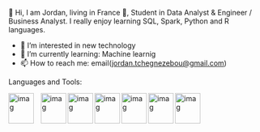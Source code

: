👋 Hi, I am Jordan, living in France 🌴, Student in Data Analyst & Engineer / Business Analyst. I really enjoy learning SQL, Spark, Python and R languages.


- 👀 I’m interested in new technology
- 🌱 I’m currently learning: Machine learnig 
- 📫 How to reach me: email(jordan.tchegnezebou@gmail.com)






Languages and Tools:

<img align="left" alt="imag" width="50" height="60" src="https://cdn.jsdelivr.net/gh/devicons/devicon/icons/python/python-original.svg" style="padding-right:11px;" />
<img align="left" alt="imag" width="50" height="60" src="https://cdn.jsdelivr.net/gh/devicons/devicon/icons/rstudio/rstudio-original.svg" />
<img align="left" alt="imag" width="50" height="60" src="https://cdn.jsdelivr.net/gh/devicons/devicon/icons/anaconda/anaconda-original.svg" />
<img align="left" alt="imag" width="50" height="60" src="https://cdn.jsdelivr.net/gh/devicons/devicon/icons/jupyter/jupyter-original-wordmark.svg" />
<img align="left" alt="imag" width="50" height="60" src="https://cdn.jsdelivr.net/gh/devicons/devicon/icons/vscode/vscode-original-wordmark.svg" />
<img align="left" alt="imag" width="50" height="60" src="https://cdn.jsdelivr.net/gh/devicons/devicon/icons/numpy/numpy-original-wordmark.svg" />
<img align="left" alt="imag" width="50" height="60" src="https://cdn.jsdelivr.net/gh/devicons/devicon/icons/pandas/pandas-original-wordmark.svg" />





<!---
Jordi237/Jordi237 is a ✨ special ✨ repository because its `README.md` (this file) appears on your GitHub profile.
You can click the Preview link to take a look at your changes.
--

